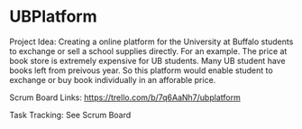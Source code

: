 # UBPlatform
Project Idea:
Creating a online platform for the University at Buffalo students to exchange or sell a school supplies directly. 
For an example. The price at book store is extremely expensive for UB students. Many UB student have books left from preivous year. So this platform would enable student to exchange or buy book individually in an afforable price.


Scrum Board Links:
https://trello.com/b/7q6AaNh7/ubplatform

Task Tracking:
See Scrum Board

